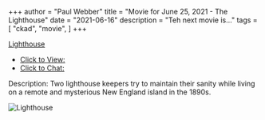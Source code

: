 +++
author = "Paul Webber"
title = "Movie for June 25, 2021 - The Lighthouse"
date = "2021-06-16"
description = "Teh next movie is..."
tags = [
    "ckad",
	"movie",
]
+++

[Lighthouse](https://www.imdb.com/title/tt7984734/)

* [Click to View:](https://s.kast.live/g/9da8ll3kwkh)
* [ Click to Chat:](https://meet.jit.si/UAFSA)

Description: Two lighthouse keepers try to maintain their sanity while living on a remote and mysterious New England island in the 1890s.

![Lighthouse](https://external-content.duckduckgo.com/iu/?u=https%3A%2F%2Fstatic1.srcdn.com%2Fwordpress%2Fwp-content%2Fuploads%2F2019%2F10%2FThe-Lighthouse-2019-banner.jpg&f=1&nofb=1)


